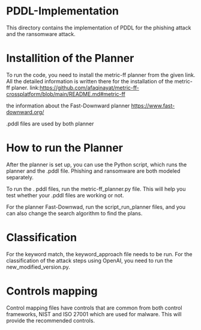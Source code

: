 # PDDL-Implementation

This directory contains the implementation of PDDL for the phishing attack and the ransomware attack.

# Installition of the Planner

To run the code, you need to install the metric-ff planner from the given link. All the detailed information is written there for the installation of the metric-ff planer. 
link:https://github.com/afaqinayat/metric-ff-crossplatform/blob/main/README.md#metric-ff

the information about the Fast-Downward planner
https://www.fast-downward.org/

.pddl files are used by both planner

# How to run the Planner

After the planner is set up, you can use the Python script, which runs the planner and the .pddl file. Phishing and ransomware are both modeled separately.

To run the . pddl files, run the metric-ff_planner.py file. This will help you test whether your .pddl files are working or not.

For the planner Fast-Downwad, run the script_run_planner files, and you can also change the search algorithm to find the plans.
 # Classification
 For the keyword match, the keyword_approach file needs to be run.
For the classification of the attack steps using OpenAI, you need to run the new_modified_version.py. 

# Controls mapping

Control mapping files have controls that are common from both control frameworks, NIST and ISO 27001 which are used for malware. This will provide the recommended controls.








